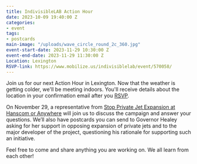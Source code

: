 ```yaml
---
title: IndivisibleLAB Action Hour
date: 2023-10-09 19:40:00 Z
categories:
- event
tags:
- postcards
main-image: "/uploads/wave_circle_round_2c_360.jpg"
event-start-date: 2023-11-29 10:30:00 Z
event-end-date: 2023-11-29 11:30:00 Z
Location: Lexington
RSVP-link: https://www.mobilize.us/indivisiblelab/event/570058/
---
```


Join us for our next Action Hour in Lexington. Now that the weather is getting colder, we'll be meeting indoors. You'll receive details about the location in your confirmation email after you [RSVP](https://www.mobilize.us/indivisiblelab/event/570058/).

On November 29, a representative from [Stop Private Jet Expansion at Hanscom or Anywhere](https://www.stopprivatejetexpansion.org/) will join us to discuss the campaign and answer your questions. We’ll also have postcards you can send to Governor Healey asking for her support in opposing expansion of private jets and to the major developer of the project, questioning his rationale for supporting such an initiative. 

Feel free to come and share anything you are working on. We all learn from each other!